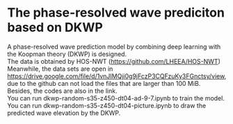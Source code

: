 # The phase-resolved wave prediciton based on DKWP  
A phase-resolved wave prediction model by combining deep learning with the Koopman theory (DKWP) is designed.  
The data is obtained by HOS-NWT (https://github.com/LHEEA/HOS-NWT)   
Meanwhile, the data sets are open in https://drive.google.com/file/d/1vnJIMQji0g9jFczP3CQFzuKy3FGnctsy/view, due to the github can not load the files that are larger than 100 MiB.  
Besides, the codes are also in the link.  
You can run dkwp-random-s35-z450-dt04-ad-9-7.ipynb to train the model.    
You can run dkwp-random-s35-z450-dt04-picture.ipynb to draw the predicted wave elevation by the DKWP.  

